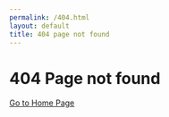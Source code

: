 ```yaml
---
permalink: /404.html
layout: default
title: 404 page not found
---
```

# 404 Page not found
<a href="/">
    <u>
       Go to Home Page
    </u>
</a>
